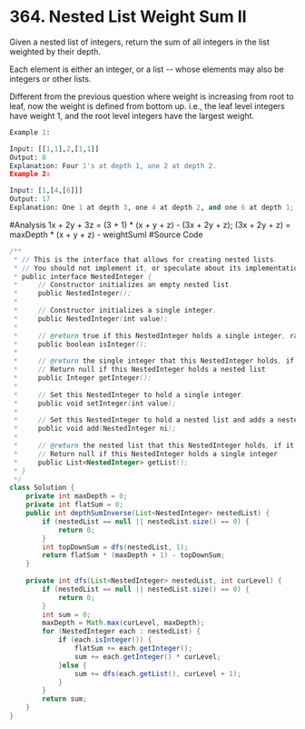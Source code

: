 # 364. Nested List Weight Sum II
Given a nested list of integers, return the sum of all integers in the list weighted by their depth.

Each element is either an integer, or a list -- whose elements may also be integers or other lists.

Different from the previous question where weight is increasing from root to leaf, now the weight is defined from bottom up. i.e., the leaf level integers have weight 1, and the root level integers have the largest weight.

```python
Example 1:

Input: [[1,1],2,[1,1]]
Output: 8 
Explanation: Four 1's at depth 1, one 2 at depth 2.
Example 2:

Input: [1,[4,[6]]]
Output: 17 
Explanation: One 1 at depth 3, one 4 at depth 2, and one 6 at depth 1; 1*3 + 4*2 + 6*1 = 17.
```

#Analysis
1x + 2y + 3z = (3 + 1) * (x + y + z) - (3x + 2y + z);
(3x + 2y + z) = maxDepth * (x + y + z) - weightSumI
#Source Code
```java
/**
 * // This is the interface that allows for creating nested lists.
 * // You should not implement it, or speculate about its implementation
 * public interface NestedInteger {
 *     // Constructor initializes an empty nested list.
 *     public NestedInteger();
 *
 *     // Constructor initializes a single integer.
 *     public NestedInteger(int value);
 *
 *     // @return true if this NestedInteger holds a single integer, rather than a nested list.
 *     public boolean isInteger();
 *
 *     // @return the single integer that this NestedInteger holds, if it holds a single integer
 *     // Return null if this NestedInteger holds a nested list
 *     public Integer getInteger();
 *
 *     // Set this NestedInteger to hold a single integer.
 *     public void setInteger(int value);
 *
 *     // Set this NestedInteger to hold a nested list and adds a nested integer to it.
 *     public void add(NestedInteger ni);
 *
 *     // @return the nested list that this NestedInteger holds, if it holds a nested list
 *     // Return null if this NestedInteger holds a single integer
 *     public List<NestedInteger> getList();
 * }
 */
class Solution {
    private int maxDepth = 0;
    private int flatSum = 0;
    public int depthSumInverse(List<NestedInteger> nestedList) {
        if (nestedList == null || nestedList.size() == 0) {
            return 0;
        }
        int topDownSum = dfs(nestedList, 1);
        return flatSum * (maxDepth + 1) - topDownSum;
    }
    
    private int dfs(List<NestedInteger> nestedList, int curLevel) {
        if (nestedList == null || nestedList.size() == 0) {
            return 0;
        }
        int sum = 0;
        maxDepth = Math.max(curLevel, maxDepth);
        for (NestedInteger each : nestedList) {
            if (each.isInteger()) {
                flatSum += each.getInteger();
                sum += each.getInteger() * curLevel;
            }else {
                sum += dfs(each.getList(), curLevel + 1);
            }
        }
        return sum;
    }
}
```
